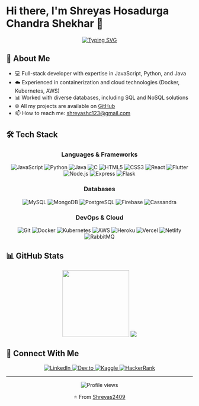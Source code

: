 # Hi there, I'm Shreyas Hosadurga Chandra Shekhar 👋

<div align="center">
  
  [![Typing SVG](https://readme-typing-svg.herokuapp.com?font=Fira+Code&pause=1000&color=0891B2&center=true&vCenter=true&width=435&lines=Full+Stack+Developer;Cloud+Engineer;Problem+Solver;Front-End+Engineer;Back-End+Engineer;Software+Developer;Software+Engineer)](https://git.io/typing-svg)
  
</div>

## 🧰 About Me

- 💻 Full-stack developer with expertise in JavaScript, Python, and Java
- ☁️ Experienced in containerization and cloud technologies (Docker, Kubernetes, AWS)
- 📊 Worked with diverse databases, including SQL and NoSQL solutions
- 🌐 All my projects are available on [GitHub](https://github.com/Shreyas2409)
- 📫 How to reach me: [shreyashc123@gmail.com](mailto:shreyashosadurga@gmail.com)

## 🛠️ Tech Stack

<div align="center">
  
  ### Languages & Frameworks
  
  ![JavaScript](https://img.shields.io/badge/-JavaScript-F7DF1E?style=flat-square&logo=javascript&logoColor=black)
  ![Python](https://img.shields.io/badge/-Python-3776AB?style=flat-square&logo=python&logoColor=white)
  ![Java](https://img.shields.io/badge/-Java-007396?style=flat-square&logo=java&logoColor=white)
  ![C](https://img.shields.io/badge/-C-A8B9CC?style=flat-square&logo=c&logoColor=white)
  ![HTML5](https://img.shields.io/badge/-HTML5-E34F26?style=flat-square&logo=html5&logoColor=white)
  ![CSS3](https://img.shields.io/badge/-CSS3-1572B6?style=flat-square&logo=css3&logoColor=white)
  ![React](https://img.shields.io/badge/-React-61DAFB?style=flat-square&logo=react&logoColor=black)
  ![Flutter](https://img.shields.io/badge/-Flutter-02569B?style=flat-square&logo=flutter&logoColor=white)
  ![Node.js](https://img.shields.io/badge/-Node.js-339933?style=flat-square&logo=node.js&logoColor=white)
  ![Express](https://img.shields.io/badge/-Express-000000?style=flat-square&logo=express&logoColor=white)
  ![Flask](https://img.shields.io/badge/-Flask-000000?style=flat-square&logo=flask&logoColor=white)
  
  ### Databases
  
  ![MySQL](https://img.shields.io/badge/-MySQL-4479A1?style=flat-square&logo=mysql&logoColor=white)
  ![MongoDB](https://img.shields.io/badge/-MongoDB-47A248?style=flat-square&logo=mongodb&logoColor=white)
  ![PostgreSQL](https://img.shields.io/badge/-PostgreSQL-336791?style=flat-square&logo=postgresql&logoColor=white)
  ![Firebase](https://img.shields.io/badge/-Firebase-FFCA28?style=flat-square&logo=firebase&logoColor=black)
  ![Cassandra](https://img.shields.io/badge/-Cassandra-1287B1?style=flat-square&logo=apache-cassandra&logoColor=white)
  
  ### DevOps & Cloud
  
  ![Git](https://img.shields.io/badge/-Git-F05032?style=flat-square&logo=git&logoColor=white)
  ![Docker](https://img.shields.io/badge/-Docker-2496ED?style=flat-square&logo=docker&logoColor=white)
  ![Kubernetes](https://img.shields.io/badge/-Kubernetes-326CE5?style=flat-square&logo=kubernetes&logoColor=white)
  ![AWS](https://img.shields.io/badge/-AWS-232F3E?style=flat-square&logo=amazon-aws&logoColor=white)
  ![Heroku](https://img.shields.io/badge/-Heroku-430098?style=flat-square&logo=heroku&logoColor=white)
  ![Vercel](https://img.shields.io/badge/-Vercel-000000?style=flat-square&logo=vercel&logoColor=white)
  ![Netlify](https://img.shields.io/badge/-Netlify-00C7B7?style=flat-square&logo=netlify&logoColor=white)
  ![RabbitMQ](https://img.shields.io/badge/-RabbitMQ-FF6600?style=flat-square&logo=rabbitmq&logoColor=white)
  
</div>

## 📊 GitHub Stats

<div align="center">
  <img height="180em" src="https://github-readme-stats.vercel.app/api/top-langs/?username=Shreyas2409&layout=compact&langs_count=8&theme=tokyonight"/>
  
  <img src="https://github-readme-streak-stats.herokuapp.com/?user=Shreyas2409&stroke=ffffff&background=1c1917&ring=0891b2&fire=0891b2&currStreakNum=ffffff&currStreakLabel=0891b2&sideNums=ffffff&sideLabels=ffffff&dates=ffffff&hide_border=true" />
</div>

## 🔗 Connect With Me

<div align="center">
  <a href="https://www.linkedin.com/in/shreyashosadurga" target="_blank">
    <img src="https://img.shields.io/badge/LinkedIn-%230077B5.svg?&style=flat-square&logo=linkedin&logoColor=white" alt="LinkedIn">
  </a>
  <a href="https://dev.to/shreyas2409" target="_blank">
    <img src="https://img.shields.io/badge/DEV.TO-%230A0A0A.svg?&style=flat-square&logo=dev-dot-to&logoColor=white" alt="Dev.to">
  </a>
  <a href="https://www.kaggle.com/shreyas2409" target="_blank">
    <img src="https://img.shields.io/badge/Kaggle-%2320BEFF.svg?&style=flat-square&logo=kaggle&logoColor=white" alt="Kaggle">
  </a>
  <a href="https://www.hackerrank.com/shreyashc" target="_blank">
    <img src="https://img.shields.io/badge/HackerRank-%232EC866.svg?&style=flat-square&logo=hackerrank&logoColor=white" alt="HackerRank">
  </a>
</div>

---

<div align="center">
  <img src="https://komarev.com/ghpvc/?username=Shreyas2409&color=0891b2&style=flat-square" alt="Profile views"/>
  
  ⭐️ From [Shreyas2409](https://github.com/Shreyas2409)
</div>
